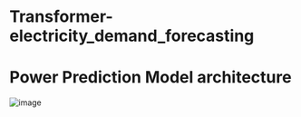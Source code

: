 # Transformer-electricity_demand_forecasting

# Power Prediction Model architecture

![image](https://github.com/twyoon99/Transformer-electricity_demand_forecasting/assets/118956433/7c960ee7-dab0-4be1-ad25-dc7d19b0ff44)
